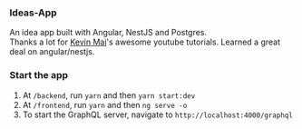 ### Ideas-App
An idea app built with Angular, NestJS and Postgres.  
Thanks a lot for [Kevin Mai](https://www.youtube.com/playlist?list=PLBeQxJQNprbiJm55q7nTAfhMmzIC8MWxc)'s awesome youtube tutorials. Learned a great deal on angular/nestjs.

### Start the app
1. At `/backend`, run `yarn` and then `yarn start:dev`
2. At `/frontend`, run `yarn` and then `ng serve -o`
3. To start the GraphQL server, navigate to `http://localhost:4000/graphql`

